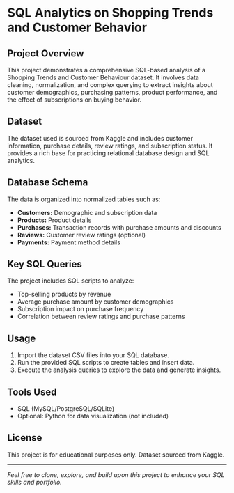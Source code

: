 # SQL Analytics on Shopping Trends and Customer Behavior

## Project Overview

This project demonstrates a comprehensive SQL-based analysis of a Shopping Trends and Customer Behaviour dataset. It involves data cleaning, normalization, and complex querying to extract insights about customer demographics, purchasing patterns, product performance, and the effect of subscriptions on buying behavior.

## Dataset

The dataset used is sourced from Kaggle and includes customer information, purchase details, review ratings, and subscription status. It provides a rich base for practicing relational database design and SQL analytics.

## Database Schema

The data is organized into normalized tables such as:

- **Customers:** Demographic and subscription data
- **Products:** Product details
- **Purchases:** Transaction records with purchase amounts and discounts
- **Reviews:** Customer review ratings (optional)
- **Payments:** Payment method details

## Key SQL Queries

The project includes SQL scripts to analyze:

- Top-selling products by revenue
- Average purchase amount by customer demographics
- Subscription impact on purchase frequency
- Correlation between review ratings and purchase patterns

## Usage

1. Import the dataset CSV files into your SQL database.
2. Run the provided SQL scripts to create tables and insert data.
3. Execute the analysis queries to explore the data and generate insights.

## Tools Used

- SQL (MySQL/PostgreSQL/SQLite)
- Optional: Python for data visualization (not included)

## License

This project is for educational purposes only. Dataset sourced from Kaggle.

---

*Feel free to clone, explore, and build upon this project to enhance your SQL skills and portfolio.*

